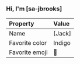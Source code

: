 ### Hi, I'm [sa-jbrooks]

| Property | Value |
|:---------------|:-----------------|
| Name | [Jack] |
| Favorite color | Indigo |
| Favorite emoji | :dragon: |
